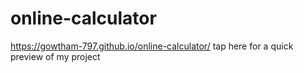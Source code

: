 # online-calculator
https://gowtham-797.github.io/online-calculator/ tap here for a quick preview of my project
